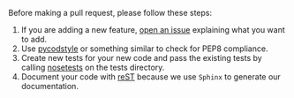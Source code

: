 Before making a pull request, please follow these steps:

1. If you are adding a new feature, [open an issue](https://github.com/tomography/xdesign/issues) explaining what you want to add.
2. Use [pycodstyle](https://pypi.python.org/pypi/pycodestyle) or something similar to check for PEP8 compliance.
3. Create new tests for your new code and pass the existing tests by calling [nosetests](http://nose.readthedocs.io/en/latest/index.html) on the tests directory.   
4. Document your code with [reST](http://www.sphinx-doc.org/en/1.5.1/rest.html) because we use `Sphinx` to generate our documentation.
